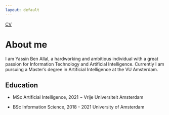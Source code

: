 ```yaml
---
layout: default
---
```


[CV](files/CV_yassin_ben_allal.pdf)

# About me

I am Yassin Ben Allal, a hardworking and ambitious individual with a great passion for Information Technology and Artificial Intelligence. Currently I am pursuing a Master’s degree in Artificial Intelligence at the VU Amsterdam.

## Education

- MSc Artificial Intelligence, 2021 ~
  Vrije Universiteit Amsterdam

- BSc Information Science, 2018 - 2021
  University of Amsterdam
